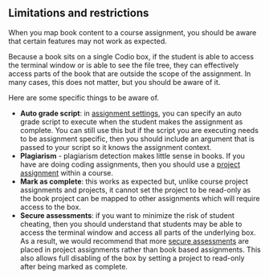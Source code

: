 ## Limitations and restrictions

When you map book content to a course assignment, you should be aware that certain features may not work as expected.

Because a book sits on a single Codio box, if the student is able to access the terminal window or is able to see the file tree, they can effectively access parts of the book that are outside the scope of the assignment. In many cases, this does not matter, but you should be aware of it.

Here are some specific things to be aware of.

- **Auto grade script**: in [assignment settings](/docs/classes/unitmanagement/settings-info#autograde), you can specify an auto grade script to execute when the student makes the assignment as complete. You can still use this but if the script you are executing needs to be assignment specific, then you should include an argument that is passed to your script so it knows the assignment context.
- **Plagiarism** - plagiarism detection makes little sense in books. If you have are doing coding assignments, then you should use a [project assignment](/docs/courses/units/unit-add#projectunit) within a course.
- **Mark as complete**: this works as expected but, unlike course project assignments and projects, it cannot set the project to be read-only as the book project can be mapped to other assignments which will require access to the box.
- **Secure assessments**: if you want to minimize the risk of student cheating, then you should understand that students may be able to access the terminal window and access all parts of the underlying box. As a result, we would recommend that more [secure assessments](/docs/classes/unitmanagement/settings-info/autograde#securescripts) are placed in project assignments rather than book based assignments. This also allows full disabling of the box by setting a project to read-only after being marked as complete.
